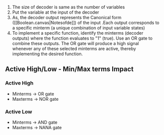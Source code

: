 1. The size of decoder is same as the number of variables
2. Put the variable at the input of the decoder
3. As, the decoder output represents the Canonical form ([[Boolean.canvas|Notesofde]]) of the input .Each output corresponds to a specific minterm (a unique combination of input variable states)
4. To implement a specific function, identify the minterms (decoder outputs) where the function evaluates to "1" (true). Use an OR gate to combine these outputs. The OR gate will produce a high signal whenever any of these selected minterms are active, thereby implementing the desired function.

## Active High/Low - Min/Max terms Impact
### Active High
- Minterms $\rightarrow$   OR gate
- Maxterms $\rightarrow$ NOR gate
### Active Low
- Minterms $\rightarrow$ AND gate
- Maxterms $\rightarrow$ NANA gate

